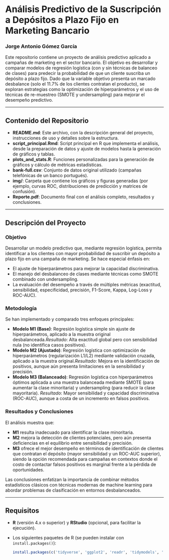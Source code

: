 # Análisis Predictivo de la Suscripción a Depósitos a Plazo Fijo en Marketing Bancario

### Jorge Antonio Gómez García

Este repositorio contiene un proyecto de análisis predictivo aplicado a campañas de marketing en el sector bancario. El objetivo es desarrollar y comparar modelos de regresión logística (con y sin técnicas de balanceo de clases) para predecir la probabilidad de que un cliente suscriba un depósito a plazo fijo. Dado que la variable objetivo presenta un marcado desbalance (solo el 11.7% de los clientes contratan el producto), se exploran estrategias como la optimización de hiperparámetros y el uso de técnicas de re-muestreo (SMOTE y undersampling) para mejorar el desempeño predictivo.

---

## Contenido del Repositorio

- **README.md**: Este archivo, con la descripción general del proyecto, instrucciones de uso y detalles sobre la estructura.
- **script_principal.Rmd**: Script principal en R que implementa el análisis, desde la preparación de datos y ajuste de modelos hasta la generación de gráficos y tablas.
- **plots_and_stats.R**: Funciones personalizadas para la generación de gráficos y cálculo de métricas estadísticas.
- **bank-full.csv**: Conjunto de datos original utilizado (campañas telefónicas de un banco portugués).
- **img/**: Carpeta que contiene los gráficos y figuras generadas (por ejemplo, curvas ROC, distribuciones de predicción y matrices de confusión).
- **Reporte.pdf**: Documento final con el análisis completo, resultados y conclusiones.

---

## Descripción del Proyecto

### Objetivo

Desarrollar un modelo predictivo que, mediante regresión logística, permita identificar a los clientes con mayor probabilidad de suscribir un depósito a plazo fijo en una campaña de marketing. Se hace especial énfasis en:

- El ajuste de hiperparámetros para mejorar la capacidad discriminativa.
- El manejo del desbalanceo de clases mediante técnicas como SMOTE combinado con undersampling.
- La evaluación del desempeño a través de múltiples métricas (exactitud, sensibilidad, especificidad, precisión, F1-Score, Kappa, Log-Loss y ROC-AUC).

### Metodología

Se han implementado y comparado tres enfoques principales:

- **Modelo M1 (Base)**: Regresión logística simple sin ajuste de hiperparámetros, aplicado a la muestra original desbalanceada.*Resultado*: Alta exactitud global pero con sensibilidad nula (no identifica casos positivos).
- **Modelo M2 (Ajustado)**: Regresión logística con optimización de hiperparámetros (regularización L1/L2) mediante validación cruzada, aplicado a la muestra original.*Resultado*: Mejora en la identificación de positivos, aunque aún presenta limitaciones en la sensibilidad y precisión.
- **Modelo M3 (Balanceado)**: Regresión logística con hiperparámetros óptimos aplicada a una muestra balanceada mediante SMOTE (para aumentar la clase minoritaria) y undersampling (para reducir la clase mayoritaria).
  *Resultado*: Mayor sensibilidad y capacidad discriminativa (ROC-AUC), aunque a costa de un incremento en falsos positivos.

### Resultados y Conclusiones

El análisis muestra que:

- **M1** resulta inadecuado para identificar la clase minoritaria.
- **M2** mejora la detección de clientes potenciales, pero aún presenta deficiencias en el equilibrio entre sensibilidad y precisión.
- **M3** ofrece el mejor desempeño en términos de identificación de clientes que contratan el depósito (mayor sensibilidad y un ROC-AUC superior), siendo la opción recomendada para campañas en contextos donde el costo de contactar falsos positivos es marginal frente a la pérdida de oportunidades.

Las conclusiones enfatizan la importancia de combinar métodos estadísticos clásicos con técnicas modernas de machine learning para abordar problemas de clasificación en entornos desbalanceados.

---

## Requisitos

- **R** (versión 4.x o superior) y **RStudio** (opcional, para facilitar la ejecución).
- Los siguientes paquetes de R (se pueden instalar con `install.packages()`):

  ```R
  install.packages(c('tidyverse', 'ggplot2', 'readr', 'tidymodels', 'glmnet', 'mlr3tuning', 'pROC', 'smotefamily', 'nnet', 'caret'))
  ```
